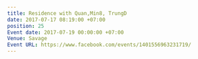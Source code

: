 ```yaml
---
title: Residence with Quan,Min8, TrungD
date: 2017-07-17 08:19:00 +07:00
position: 25
Event date: 2017-07-19 00:00:00 +07:00
Venue: Savage
Event URL: https://www.facebook.com/events/1401556963231719/
---
```



